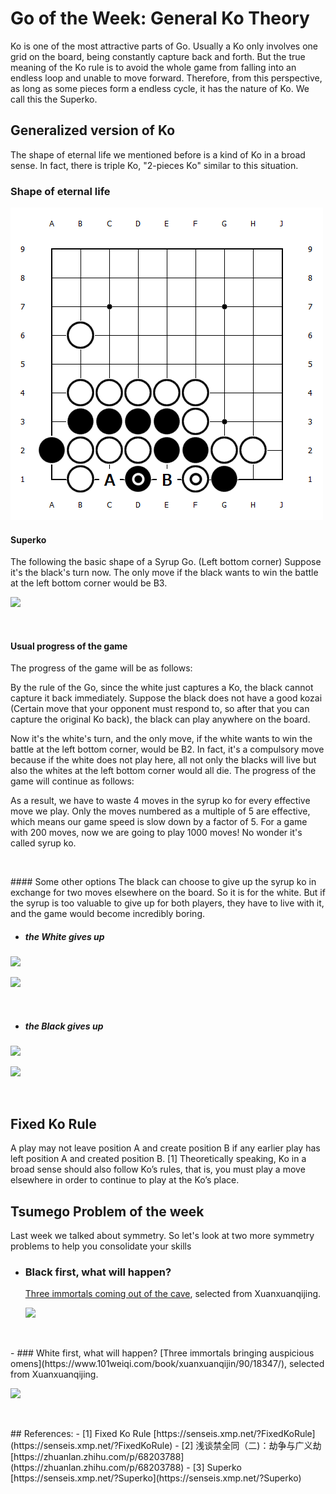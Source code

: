 # Go of the Week: General Ko Theory

Ko is one of the most attractive parts of Go.  Usually a Ko only involves one grid on the board, being constantly capture back and forth. But the true meaning of the Ko rule is to avoid the whole game from falling into an endless loop and unable to move forward. Therefore, from this perspective, as long as some pieces form a endless cycle, it has the nature of Ko. We call this the Superko.


## Generalized version of Ko
The shape of eternal life we ​​mentioned before is a kind of Ko in a broad sense. In fact, there is triple Ko, "2-pieces Ko" similar to this situation.


### Shape of eternal life

![](imgs/eternal_life_basic.png)


#### Superko
The following the basic shape of a Syrup Go. (Left bottom corner) Suppose it's the black's turn now. The only move if the black wants to win the battle at the left bottom corner would be B3. 

![](imgs/syrup-ko-0.png)
<p>&nbsp;</p>

#### Usual progress of the game
The progress of the game will be as follows:



By the rule of the Go, since the white just captures a Ko, the black cannot capture it back immediately. Suppose the black does not have a good kozai (Certain move that your opponent must respond to, so after that you can capture the original Ko back), the black can play anywhere on the board. 



Now it's the white's turn, and the only move, if the white wants to win the battle at the left bottom corner, would be B2. In fact, it's a compulsory move because if the white does not play here, all not only the blacks will live but also the whites at the left bottom corner would all die. The progress of the game will continue as follows: 


As a result, we have to waste 4 moves in the syrup ko for every effective move we play. Only the moves numbered as a multiple of 5 are effective, which means our game speed is slow down by a factor of 5. For a game with 200 moves, now we are going to play 1000 moves! No wonder it's called syrup ko. 
<p>&nbsp;</p>
#### Some other options
The black can choose to give up the syrup ko in exchange for two moves elsewhere on the board. So it is for the white. But if the syrup is too valuable to give up for both players, they have to live with it, and the game would become incredibly boring.

- ##### the White gives up
  
![](imgs/syrup-ko-white-die-1.png)

![](imgs/syrup-ko-white-die-2.png)
<p>&nbsp;</p>

- ##### the Black gives up
  
![](imgs/syrup-ko-black-die-1.png)

![](imgs/syrup-ko-black-die-2.png)  

<p>&nbsp;</p>

## Fixed Ko Rule
A play may not leave position A and create position B if any earlier play has left position A and created position B. [1]
Theoretically speaking, Ko in a broad sense should also follow Ko’s rules, that is, you must play a move elsewhere in order to continue to play at the Ko’s place.


## Tsumego Problem of the week
Last week we talked about symmetry. So let's look at two more symmetry problems to help you consolidate your skills
- ### Black first, what will happen?
  [Three immortals coming out of the cave](https://www.101weiqi.com/book/xuanxuanqijin/90/1555/), selected from Xuanxuanqijing.

  ![](imgs/sanxianchudong.png)

<p>&nbsp;</p>
- ### White first, what will happen?
  [Three immortals bringing auspicious omens](https://www.101weiqi.com/book/xuanxuanqijin/90/18347/), selected from Xuanxuanqijing.

  ![](imgs/sanxingxianrui.png)

<p>&nbsp;</p>
## References: 
- [1] Fixed Ko Rule [https://senseis.xmp.net/?FixedKoRule](https://senseis.xmp.net/?FixedKoRule) 
- [2] 浅谈禁全同（二)：劫争与广义劫 [https://zhuanlan.zhihu.com/p/68203788](https://zhuanlan.zhihu.com/p/68203788) 
- [3] Superko [https://senseis.xmp.net/?Superko](https://senseis.xmp.net/?Superko)